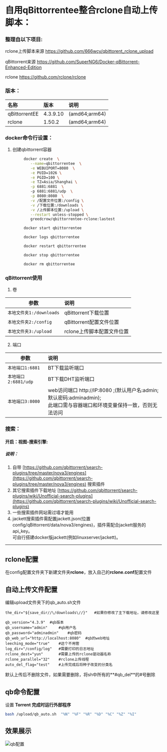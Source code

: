 # 自用qBittorrentee整合rclone自动上传脚本：

### 整理自以下项目:

rclone上传脚本来源
https://github.com/666wcy/qbittorent_rclone_upload

qBittorrent来源
https://github.com/SuperNG6/Docker-qBittorrent-Enhanced-Edition

rclone
https://github.com/rclone/rclone

### 版本：

|名称|版本|说明|
|:-|:-|:-|
|qBittorrentEE|4.3.9.10|(amd64;arm64)|
|rclone|1.50.2|(amd64;arm64) |



### docker命令行设置：

1. 创建qbittorrent容器
   ```bash
        docker create  \
           --name=qbittorrentee  \
           -e WEBUIPORT=8080  \
           -e PUID=1026 \
           -e PGID=100 \
           -e TZ=Asia/Shanghai \
           -p 6881:6881  \           
           -p 6881:6881/udp  \
           -p 8080:8080  \
           -v /配置文件位置:/config \
           -v /下载位置:/downloads \
           -v /上传脚本位置:/upload \
           --restart unless-stopped \
           greedcrow/qbittorrentee-rclone:lastest
     ```

     ```bash
          docker start qbittorrentee
     ```
     ```bash
          docker logs qbittorrentee
     ```
     ```bash
          docker restart qbittorrentee
     ```
     ```bash
          docker stop qbittorrentee
     ```
     ```bash
          docker rm qbittorrentee
     ```


### qBittorrent使用

1. 卷

|参数|说明|
|-|:-|
| `本地文件夹1:/downloads` |qBittorrent下载位置|
| `本地文件夹2:/config` |qBittorrent配置文件位置|
| `本地文件夹3:/upload` |rclone上传脚本配置文件位置|

2. 端口

|参数|说明|
|-|:-|
| `本地端口1:6881` |BT下载监听端口|
| `本地端口2:6881/udp` |BT下载DHT监听端口|
| `本地端口3:8080` |web访问端口 http://IP:8080 ;(默认用户名:admin;默认密码:adminadmin);</br>此端口需与容器端口和环境变量保持一致，否则无法访问|


### 搜索：

#### 开启：视图-搜索引擎:
##### 说明：

1. 自带 [https://github.com/qbittorrent/search-plugins/tree/master/nova3/engines](https://github.com/qbittorrent/search-plugins/tree/master/nova3/engines) 搜索插件
2. 其它搜索插件下载地址 [https://github.com/qbittorrent/search-plugins/wiki/Unofficial-search-plugins](https://github.com/qbittorrent/search-plugins/wiki/Unofficial-search-plugins)
3. 一些搜索插件网站需过墙才能用
4. jackett搜索插件需配置jackett.json(位置config/qBittorrent/data/nova3/engines)，插件需配合jackett服务的api_key。</br>可自行搭建docker版jackett(例如linuxserver/jackett)。

---
## rclone配置

在config配置文件夹下新建文件夹**rclone**，放入自己的**rclone.conf**配置文件


## 自动上传文件配置

编辑upload文件夹下的qb_auto.sh文件![]()

```
the_dir="${save_dir//\/downloads\//}"	#如果你修改了主下载地址，请修改这里

qb_version="4.3.9"	#qb版本
qb_username="admin"		#qb用户名
qb_password="adminadmin"	#qb密码
qb_web_url="http://localhost:8080"	#qb的web地址
leeching_mode="true"	#这个不用管
log_dir="/config/log"	#需要打印的日志地址
rclone_dest="yun"		#需要上传的rclone驱动器名称
rclone_parallel="32"	#rclone上传线程
auto_del_flag="test"	#上传完成后将种子改变的分类名
```

默认上传后不删除文件，如果需要删除，将sh中所有的**#qb_del**的#号删除



## qb命令配置

设置 **Torrent 完成时运行外部程序**

```bash
bash /upload/qb_auto.sh  "%N" "%F" "%R" "%D" "%C" "%Z" "%I"
```



## 效果展示

![qb配置](https://github.com/jiotong/qbittorent_rclone/raw/main/qb.png)

